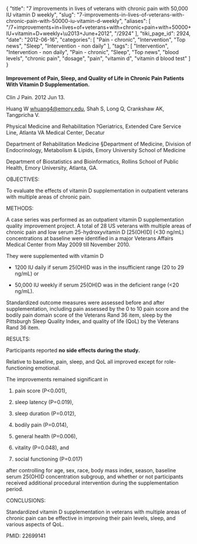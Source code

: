 {
    "title": "7 improvements in lives of veterans with chronic pain with 50,000 IU vitamin D weekly",
    "slug": "7-improvements-in-lives-of-veterans-with-chronic-pain-with-50000-iu-vitamin-d-weekly",
    "aliases": [
        "/7+improvements+in+lives+of+veterans+with+chronic+pain+with+50000+IU+vitamin+D+weekly+\u2013+June+2012",
        "/2924"
    ],
    "tiki_page_id": 2924,
    "date": "2012-06-16",
    "categories": [
        "Pain - chronic",
        "Intervention",
        "Top news",
        "Sleep",
        "Intervention - non daily"
    ],
    "tags": [
        "Intervention",
        "Intervention - non daily",
        "Pain - chronic",
        "Sleep",
        "Top news",
        "blood levels",
        "chronic pain",
        "dosage",
        "pain",
        "vitamin d",
        "vitamin d blood test"
    ]
}


#### Improvement of Pain, Sleep, and Quality of Life in Chronic Pain Patients With Vitamin D Supplementation.

Clin J Pain. 2012 Jun 13. 

Huang W whuang4@emory.edu, Shah S, Long Q, Crankshaw AK, Tangpricha V.

Physical Medicine and Rehabilitation ?Geriatrics, Extended Care Service Line, Atlanta VA Medical Center, Decatur 

Department of Rehabilitation Medicine §Department of Medicine, Division of Endocrinology, Metabolism & Lipids, Emory University School of Medicine 

Department of Biostatistics and Bioinformatics, Rollins School of Public Health, Emory University, Atlanta, GA.

OBJECTIVES:

To evaluate the effects of vitamin D supplementation in outpatient veterans with multiple areas of chronic pain.

METHODS:

A case series was performed as an outpatient vitamin D supplementation quality improvement project. A total of 28 US veterans with multiple areas of chronic pain and low serum 25-hydroxyvitamin D <span>[25(OH)D]</span> (<30 ng/mL) concentrations at baseline were identified in a major Veterans Affairs Medical Center from May 2009 till November 2010. 

They were supplemented with vitamin D 

* 1200 IU daily if serum 25(OH)D was in the insufficient range (20 to 29 ng/mL) or 

* 50,000 IU weekly if serum 25(OH)D was in the deficient range (<20 ng/mL). 

Standardized outcome measures were assessed before and after supplementation, including pain assessed by the 0 to 10 pain score and the bodily pain domain score of the Veterans Rand 36 item, sleep by the Pittsburgh Sleep Quality Index, and quality of life (QoL) by the Veterans Rand 36 item.

RESULTS:

Participants reported  **no side effects during the study.** 

Relative to baseline, pain, sleep, and QoL all improved except for role-functioning emotional. 

The improvements remained significant in 

1. pain score (P<0.001), 

1. sleep latency (P=0.019), 

1. sleep duration (P=0.012), 

1. bodily pain (P=0.014), 

1. general health (P=0.006), 

1. vitality (P=0.048), and 

1. social functioning (P=0.017) 

after controlling for age, sex, race, body mass index, season, baseline serum 25(OH)D concentration subgroup, and whether or not participants received additional procedural intervention during the supplementation period.

CONCLUSIONS:

Standardized vitamin D supplementation in veterans with multiple areas of chronic pain can be effective in improving their pain levels, sleep, and various aspects of QoL.

PMID: 22699141